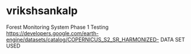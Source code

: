 # vrikshsankalp
Forest Monitoring System Phase 1 Testing
https://developers.google.com/earth-engine/datasets/catalog/COPERNICUS_S2_SR_HARMONIZED- DATA SET USED
